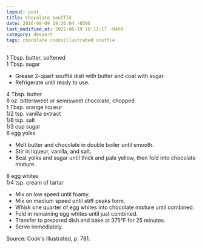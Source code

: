 ```yaml
---
layout: post
title: Chocolate Soufflé
date: 2016-08-09 19:36:04 -0500
last_modified_at: 2022-06-19 10:11:17 -0400
category: dessert
tags: chocolate cooksillustrated souffle
---
```

1 Tbsp. butter, softened  
1 Tbsp. sugar  

  * Grease 2-quart soufflé dish with butter and coat with sugar.
  * Refrigerate until ready to use.

4 Tbsp. butter  
8 oz. bittersweet or semisweet chocolate, chopped  
1 Tbsp. orange liqueur  
1/2 tsp. vanilla extract  
1/8 tsp. salt  
1/3 cup sugar  
6 egg yolks  

  * Melt butter and chocolate in double boiler until smooth.
  * Stir in liqueur, vanilla, and salt.
  * Beat yolks and sugar until thick and pale yellow, then fold into chocolate mixture.

8 egg whites  
1/4 tsp. cream of tartar  

  * Mix on low speed until foamy.
  * Mix on medium speed until stiff peaks form.
  * Whisk one quarter of egg whites into chocolate mixture until combined.
  * Fold in remaining egg whites until just combined.
  * Transfer to prepared dish and bake at 375°F for 25 minutes.
  * Serve immediately.

Source: Cook's Illustrated, p. 781.  
